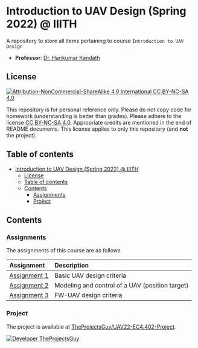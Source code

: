 # Introduction to UAV Design (Spring 2022) @ IIITH

A repository to store all items pertaining to course `Introduction to UAV Design`

- **Professor**: [Dr. Harikumar Kandath](https://www.iiit.ac.in/people/faculty/Harikumar/)

## License

[![Attribution-NonCommercial-ShareAlike 4.0 International CC BY-NC-SA 4.0](https://mirrors.creativecommons.org/presskit/buttons/88x31/svg/by-nc-sa.svg)](https://creativecommons.org/licenses/by-nc-sa/4.0/)

This repository is for personal reference only. Please do not copy code for homework (understanding is better than grades). Please adhere to the license [CC BY-NC-SA 4.0](https://creativecommons.org/licenses/by-nc-sa/4.0/legalcode). Appropriate credits are mentioned in the end of README documents. This license applies to only this repository (and **not** the project).

## Table of contents

- [Introduction to UAV Design (Spring 2022) @ IIITH](#introduction-to-uav-design-spring-2022--iiith)
    - [License](#license)
    - [Table of contents](#table-of-contents)
    - [Contents](#contents)
        - [Assignments](#assignments)
        - [Project](#project)

## Contents

### Assignments

The assignments of this course are as follows

| Assignment | Description |
| :----- | :------ |
| [Assignment 1](Assignments/Assignment%201/README.md) | Basic UAV design criteria |
| [Assignment 2](./Assignments/Assignment%202/README.md) | Modeling and control of a UAV (position target) |
| [Assignment 3](./Assignments/Assignment%203/README.md) | FW-UAV design criteria |

### Project

The project is available at [TheProjectsGuy/UAV22-EC4.402-Project](https://github.com/TheProjectsGuy/UAV22-EC4.402-Project).

[![Developer TheProjectsGuy][dev-shield]][dev-profile-link]

[dev-shield]: https://img.shields.io/badge/Developer-TheProjectsGuy-blue
[dev-profile-link]: https://github.com/TheProjectsGuy
